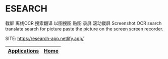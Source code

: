 # ESEARCH

 截屏 离线OCR 搜索翻译 以图搜图 贴图 录屏 滚动截屏 Screenshot OCR search translate 
 search for picture paste the picture on the screen screen recorder.

 SITE: https://esearch-app.netlify.app/

 | [Applications](https://portable-linux-apps.github.io/apps.html) | [Home](https://portable-linux-apps.github.io)
 | --- | --- |
